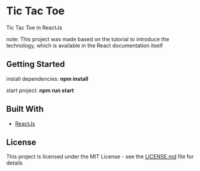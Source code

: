 # Tic Tac Toe

Tic Tac Toe in ReactJs

note: This project was made based on the tutorial to introduce the technology, which is available in the React documentation itself

## Getting Started

install dependencies: <b>npm install</b> 

start project: <b>npm run start</b>

## Built With

* [ReactJs](https://pt-br.reactjs.org/) 

## License

This project is licensed under the MIT License - see the [LICENSE.md](LICENSE.md) file for details
